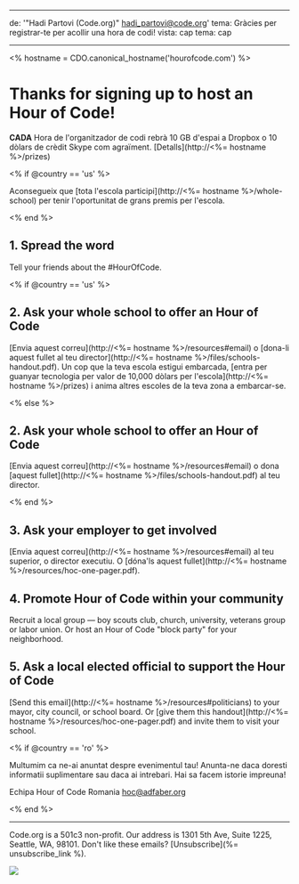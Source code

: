 * * *

de: '"Hadi Partovi (Code.org)" [&#104;&#x61;&#x64;&#105;&#x5f;&#112;&#x61;&#x72;&#116;&#x6f;&#118;&#x69;&#x40;&#99;&#x6f;&#100;&#x65;&#x2e;&#111;&#x72;&#103;](&#109;&#x61;&#105;&#x6c;&#x74;&#111;&#x3a;&#104;&#x61;&#x64;&#105;&#x5f;&#112;&#x61;&#x72;&#116;&#x6f;&#118;&#x69;&#x40;&#99;&#x6f;&#100;&#x65;&#x2e;&#111;&#x72;&#103;)' tema: Gràcies per registrar-te per acollir una hora de codi! vista: cap tema: cap

* * *

<% hostname = CDO.canonical_hostname('hourofcode.com') %>

# Thanks for signing up to host an Hour of Code!

**CADA** Hora de l'organitzador de codi rebrà 10 GB d'espai a Dropbox o 10 dòlars de crèdit Skype com agraïment. [Detalls](http://<%= hostname %>/prizes)

<% if @country == 'us' %>

Aconsegueix que [tota l'escola participi](http://<%= hostname %>/whole-school) per tenir l'oportunitat de grans premis per l'escola.

<% end %>

## 1. Spread the word

Tell your friends about the #HourOfCode.

<% if @country == 'us' %>

## 2. Ask your whole school to offer an Hour of Code

[Envia aquest correu](http://<%= hostname %>/resources#email) o [dona-li aquest fullet al teu director](http://<%= hostname %>/files/schools-handout.pdf). Un cop que la teva escola estigui embarcada, [entra per guanyar tecnologia per valor de 10,000 dòlars per l'escola](http://<%= hostname %>/prizes) i anima altres escoles de la teva zona a embarcar-se.

<% else %>

## 2. Ask your whole school to offer an Hour of Code

[Envia aquest correu](http://<%= hostname %>/resources#email) o dona [aquest fullet](http://<%= hostname %>/files/schools-handout.pdf) al teu director.

<% end %>

## 3. Ask your employer to get involved

[Envia aquest correu](http://<%= hostname %>/resources#email) al teu superior, o director executiu. O [dóna'ls aquest fullet](http://<%= hostname %>/resources/hoc-one-pager.pdf).

## 4. Promote Hour of Code within your community

Recruit a local group — boy scouts club, church, university, veterans group or labor union. Or host an Hour of Code "block party" for your neighborhood.

## 5. Ask a local elected official to support the Hour of Code

[Send this email](http://<%= hostname %>/resources#politicians) to your mayor, city council, or school board. Or [give them this handout](http://<%= hostname %>/resources/hoc-one-pager.pdf) and invite them to visit your school.

<% if @country == 'ro' %>

Multumim ca ne-ai anuntat despre evenimentul tau! Anunta-ne daca doresti informatii suplimentare sau daca ai intrebari. Hai sa facem istorie impreuna!

Echipa Hour of Code Romania hoc@adfaber.org

<% end %>

* * *

Code.org is a 501c3 non-profit. Our address is 1301 5th Ave, Suite 1225, Seattle, WA, 98101. Don't like these emails? [Unsubscribe](%= unsubscribe_link %).

![](<%= tracking_pixel %>)
